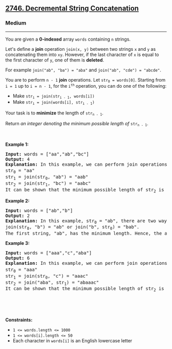 <h2><a href="https://leetcode.com/problems/decremental-string-concatenation/">2746. Decremental String Concatenation</a></h2><h3>Medium</h3><hr><div bis_skin_checked="1"><p>You are given a <strong>0-indexed</strong> array <code>words</code> containing <code>n</code> strings.</p>

<p>Let's define a <strong>join</strong> operation <code>join(x, y)</code> between two strings <code>x</code> and <code>y</code> as concatenating them into <code>xy</code>. However, if the last character of <code>x</code> is equal to the first character of <code>y</code>, one of them is <strong>deleted</strong>.</p>

<p>For example <code>join("ab", "ba") = "aba"</code> and <code>join("ab", "cde") = "abcde"</code>.</p>

<p>You are to perform <code>n - 1</code> <strong>join</strong> operations. Let <code>str<sub>0</sub> = words[0]</code>. Starting from <code>i = 1</code> up to <code>i = n - 1</code>, for the <code>i<sup>th</sup></code> operation, you can do one of the following:</p>

<ul>
	<li>Make <code>str<sub>i</sub> = join(str<sub>i - 1</sub>, words[i])</code></li>
	<li>Make <code>str<sub>i</sub> = join(words[i], str<sub>i - 1</sub>)</code></li>
</ul>

<p>Your task is to <strong>minimize</strong> the length of <code>str<sub>n - 1</sub></code>.</p>

<p>Return <em>an integer denoting the minimum possible length of</em> <code>str<sub>n - 1</sub></code>.</p>

<p>&nbsp;</p>
<p><strong class="example">Example 1:</strong></p>

<pre><strong>Input:</strong> words = ["aa","ab","bc"]
<strong>Output:</strong> 4
<strong>Explanation: </strong>In this example, we can perform join operations in the following order to minimize the length of str<sub>2</sub>: 
str<sub>0</sub> = "aa"
str<sub>1</sub> = join(str<sub>0</sub>, "ab") = "aab"
str<sub>2</sub> = join(str<sub>1</sub>, "bc") = "aabc" 
It can be shown that the minimum possible length of str<sub>2</sub> is 4.</pre>

<p><strong class="example">Example 2:</strong></p>

<pre><strong>Input:</strong> words = ["ab","b"]
<strong>Output:</strong> 2
<strong>Explanation:</strong> In this example, str<sub>0</sub> = "ab", there are two ways to get str<sub>1</sub>: 
join(str<sub>0</sub>, "b") = "ab" or join("b", str<sub>0</sub>) = "bab". 
The first string, "ab", has the minimum length. Hence, the answer is 2.
</pre>

<p><strong class="example">Example 3:</strong></p>

<pre><strong>Input:</strong> words = ["aaa","c","aba"]
<strong>Output:</strong> 6
<strong>Explanation:</strong> In this example, we can perform join operations in the following order to minimize the length of str<sub>2</sub>: 
str<sub>0</sub> = "aaa"
str<sub>1</sub> = join(str<sub>0</sub>, "c") = "aaac"
str<sub>2</sub> = join("aba", str<sub>1</sub>) = "abaaac"
It can be shown that the minimum possible length of str<sub>2</sub> is 6.
</pre>

<div class="notranslate" style="all: initial;" bis_skin_checked="1">&nbsp;</div>

<p>&nbsp;</p>
<p><strong>Constraints:</strong></p>

<ul>
	<li><code>1 &lt;= words.length &lt;= 1000</code></li>
	<li><code>1 &lt;= words[i].length &lt;= 50</code></li>
	<li>Each character in <code>words[i]</code> is an English lowercase letter</li>
</ul>
</div>
